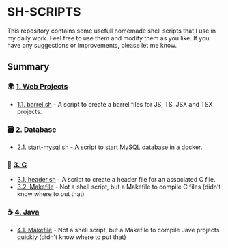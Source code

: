 # SH-SCRIPTS
This repository contains some usefull homemade shell scripts that I use in my daily work.
Feel free to use them and modify them as you like. If you have any suggestions or improvements, please let me know.

## Summary
### 🌍 [1. Web Projects](#1-web-projects)
- [1.1. barrel.sh](./web/barrel.sh) - A script to create a barrel files for JS, TS, JSX and TSX projects.

### 🗃️ [2. Database](#2-database)
- [2.1. start-mysql.sh](./database/start-mysql.sh) - A script to start MySQL database in a docker.

### 🔵 [3. C](#3-c)
- [3.1. header.sh](./c/header.sh) - A script to create a header file for an associated C file.
- [3.2. Makefile](./c/Makefile) - Not a shell script, but a Makefile to compile C files (didn't know where to put that)

### ☕️ [4. Java](#4-java)
- [4.1. Makefile](./java/Makefile) - Not a shell script, but a Makefile to compile Jave projects quickly (didn't know where to put that)
